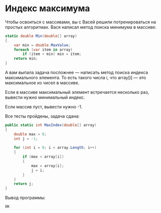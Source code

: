 # Индекс максимума

Чтобы освоиться с массивами, вы с Васей решили потренироваться на простых алгоритмах. Вася написал метод поиска минимума в массиве:

```cs
static double Min(double[] array)
{
    var min = double.MaxValue;
    foreach (var item in array)
        if (item < min) min = item;
    return min;
}
```

А вам выпала задача посложнее — написать метод поиска индекса максимального элемента. То есть такого числа i, что array[i] — это максимальное из чисел в массиве.

Если в массиве максимальный элемент встречается несколько раз, вывести нужно минимальный индекс.

Если массив пуст, вывести нужно -1.

Все тесты пройдены, задача сдана:
```cs
public static int MaxIndex(double[] array)
{
	double max = 0;
	int j = -1;
	
	for (int i = 0; i < array.Length; i++)
	{
		if (max < array[i])
		{
			max = array[i];
			j = i;
		}
	}
	return j;
}
```

Вывод программы:
```cs
OK
```